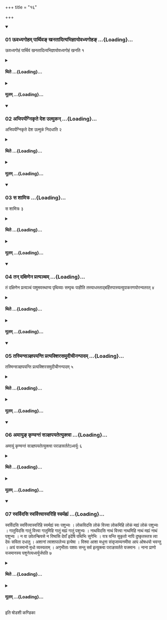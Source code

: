 +++
title = "१६"

+++

<div class="js_include" includetitle="true" newlevelforh1="3" unfilled url="/vedAH_yajuH/taittirIyam/sUtram/ApastambaH/shrautam/vishvAsa-prastutiH/07/16/01_Uvadhyagoham_pArthiva~N_khanatAdityabhijnAyovadhyagoha~N.md">
<details open><summary><h3>01 ऊवध्यगोहम् पार्थिवङ् खनतादित्यभिज्ञायोवध्यगोहङ् ...{Loading}...</h3></summary>

ऊवध्यगोहं पार्थिवं खनतादित्यभिज्ञायोवध्यगोहं खनति १
</details>
</div>
<div class="js_include collapsed" newlevelforh1="4" title="थिते" unfilled url="/vedAH_yajuH/taittirIyam/sUtram/ApastambaH/shrautam/thite/07/16/01_Uvadhyagoham_pArthiva~N_khanatAdityabhijnAyovadhyagoha~N.md">
<details><summary><h4>थिते ...{Loading}...</h4></summary>

ऊवध्यगोहं पार्थिवं खनतादित्यभिज्ञायोवध्यगोहं खनति १
</details>
</div>
<div class="js_include collapsed" newlevelforh1="4" title="मूलम्" unfilled url="/vedAH_yajuH/taittirIyam/sUtram/ApastambaH/shrautam/mUlam/07/16/01_Uvadhyagoham_pArthiva~N_khanatAdityabhijnAyovadhyagoha~N.md">
<details><summary><h4>मूलम् ...{Loading}...</h4></summary>

ऊवध्यगोहं पार्थिवं खनतादित्यभिज्ञायोवध्यगोहं खनति १
</details>
</div>
<div class="js_include" includetitle="true" newlevelforh1="3" unfilled url="/vedAH_yajuH/taittirIyam/sUtram/ApastambaH/shrautam/vishvAsa-prastutiH/07/16/02_abhiparyagnikRte_desha_ulmukan.md">
<details open><summary><h3>02 अभिपर्यग्निकृते देश उल्मुकन् ...{Loading}...</h3></summary>

अभिपर्यग्निकृते देश उल्मुकं निदधाति २
</details>
</div>
<div class="js_include collapsed" newlevelforh1="4" title="थिते" unfilled url="/vedAH_yajuH/taittirIyam/sUtram/ApastambaH/shrautam/thite/07/16/02_abhiparyagnikRte_desha_ulmukan.md">
<details><summary><h4>थिते ...{Loading}...</h4></summary>

अभिपर्यग्निकृते देश उल्मुकं निदधाति २
</details>
</div>
<div class="js_include collapsed" newlevelforh1="4" title="मूलम्" unfilled url="/vedAH_yajuH/taittirIyam/sUtram/ApastambaH/shrautam/mUlam/07/16/02_abhiparyagnikRte_desha_ulmukan.md">
<details><summary><h4>मूलम् ...{Loading}...</h4></summary>

अभिपर्यग्निकृते देश उल्मुकं निदधाति २
</details>
</div>
<div class="js_include" includetitle="true" newlevelforh1="3" unfilled url="/vedAH_yajuH/taittirIyam/sUtram/ApastambaH/shrautam/vishvAsa-prastutiH/07/16/03_sa_shAmitraH.md">
<details open><summary><h3>03 स शामित्रः ...{Loading}...</h3></summary>

स शामित्रः ३
</details>
</div>
<div class="js_include collapsed" newlevelforh1="4" title="थिते" unfilled url="/vedAH_yajuH/taittirIyam/sUtram/ApastambaH/shrautam/thite/07/16/03_sa_shAmitraH.md">
<details><summary><h4>थिते ...{Loading}...</h4></summary>

स शामित्रः ३
</details>
</div>
<div class="js_include collapsed" newlevelforh1="4" title="मूलम्" unfilled url="/vedAH_yajuH/taittirIyam/sUtram/ApastambaH/shrautam/mUlam/07/16/03_sa_shAmitraH.md">
<details><summary><h4>मूलम् ...{Loading}...</h4></summary>

स शामित्रः ३
</details>
</div>
<div class="js_include" includetitle="true" newlevelforh1="3" unfilled url="/vedAH_yajuH/taittirIyam/sUtram/ApastambaH/shrautam/vishvAsa-prastutiH/07/16/04_tan_daxiNena_pratyancham.md">
<details open><summary><h3>04 तन् दक्षिणेन प्रत्यञ्चम् ...{Loading}...</h3></summary>

तं दक्षिणेन प्रत्यञ्चं पशुमवस्थाप्य पृथिव्याः सम्पृचः पाहीति तस्याधस्ताद्बर्हिरुपास्यत्युपाकरणयोरन्यतरत् ४
</details>
</div>
<div class="js_include collapsed" newlevelforh1="4" title="थिते" unfilled url="/vedAH_yajuH/taittirIyam/sUtram/ApastambaH/shrautam/thite/07/16/04_tan_daxiNena_pratyancham.md">
<details><summary><h4>थिते ...{Loading}...</h4></summary>

तं दक्षिणेन प्रत्यञ्चं पशुमवस्थाप्य पृथिव्याः सम्पृचः पाहीति तस्याधस्ताद्बर्हिरुपास्यत्युपाकरणयोरन्यतरत् ४
</details>
</div>
<div class="js_include collapsed" newlevelforh1="4" title="मूलम्" unfilled url="/vedAH_yajuH/taittirIyam/sUtram/ApastambaH/shrautam/mUlam/07/16/04_tan_daxiNena_pratyancham.md">
<details><summary><h4>मूलम् ...{Loading}...</h4></summary>

तं दक्षिणेन प्रत्यञ्चं पशुमवस्थाप्य पृथिव्याः सम्पृचः पाहीति तस्याधस्ताद्बर्हिरुपास्यत्युपाकरणयोरन्यतरत् ४
</details>
</div>
<div class="js_include" includetitle="true" newlevelforh1="3" unfilled url="/vedAH_yajuH/taittirIyam/sUtram/ApastambaH/shrautam/vishvAsa-prastutiH/07/16/05_tasminsanjnapayanti_pratyakshirasamudIchInanpAdam.md">
<details open><summary><h3>05 तस्मिन्सञ्ज्ञपयन्ति प्रत्यक्शिरसमुदीचीनन्पादम् ...{Loading}...</h3></summary>

तस्मिन्सञ्ज्ञपयन्ति प्रत्यक्शिरसमुदीचीनन्पादम् ५
</details>
</div>
<div class="js_include collapsed" newlevelforh1="4" title="थिते" unfilled url="/vedAH_yajuH/taittirIyam/sUtram/ApastambaH/shrautam/thite/07/16/05_tasminsanjnapayanti_pratyakshirasamudIchInanpAdam.md">
<details><summary><h4>थिते ...{Loading}...</h4></summary>

तस्मिन्सञ्ज्ञपयन्ति प्रत्यक्शिरसमुदीचीनन्पादम् ५
</details>
</div>
<div class="js_include collapsed" newlevelforh1="4" title="मूलम्" unfilled url="/vedAH_yajuH/taittirIyam/sUtram/ApastambaH/shrautam/mUlam/07/16/05_tasminsanjnapayanti_pratyakshirasamudIchInanpAdam.md">
<details><summary><h4>मूलम् ...{Loading}...</h4></summary>

तस्मिन्सञ्ज्ञपयन्ति प्रत्यक्शिरसमुदीचीनन्पादम् ५
</details>
</div>
<div class="js_include" includetitle="true" newlevelforh1="3" unfilled url="/vedAH_yajuH/taittirIyam/sUtram/ApastambaH/shrautam/vishvAsa-prastutiH/07/16/06_amAyu~N_kRNvantaM_sanjnapayatetyuktvA.md">
<details open><summary><h3>06 अमायुङ् कृण्वन्तं सञ्ज्ञपयतेत्युक्त्वा ...{Loading}...</h3></summary>

अमायुं कृण्वन्तं सञ्ज्ञपयतेत्युक्त्वा पराङावर्ततेऽध्वर्युः ६
</details>
</div>
<div class="js_include collapsed" newlevelforh1="4" title="थिते" unfilled url="/vedAH_yajuH/taittirIyam/sUtram/ApastambaH/shrautam/thite/07/16/06_amAyu~N_kRNvantaM_sanjnapayatetyuktvA.md">
<details><summary><h4>थिते ...{Loading}...</h4></summary>

अमायुं कृण्वन्तं सञ्ज्ञपयतेत्युक्त्वा पराङावर्ततेऽध्वर्युः ६
</details>
</div>
<div class="js_include collapsed" newlevelforh1="4" title="मूलम्" unfilled url="/vedAH_yajuH/taittirIyam/sUtram/ApastambaH/shrautam/mUlam/07/16/06_amAyu~N_kRNvantaM_sanjnapayatetyuktvA.md">
<details><summary><h4>मूलम् ...{Loading}...</h4></summary>

अमायुं कृण्वन्तं सञ्ज्ञपयतेत्युक्त्वा पराङावर्ततेऽध्वर्युः ६
</details>
</div>
<div class="js_include" includetitle="true" newlevelforh1="3" unfilled url="/vedAH_yajuH/taittirIyam/sUtram/ApastambaH/shrautam/vishvAsa-prastutiH/07/16/07_svarvidasi_svarvittvAsvarihi_svarmahyaM.md">
<details open><summary><h3>07 स्वर्विदसि स्वर्वित्त्वास्वरिहि स्वर्मह्यं ...{Loading}...</h3></summary>

स्वर्विदसि स्वर्वित्त्वास्वरिहि स्वर्मह्यं स्वः पशुभ्यः । लोकविदसि लोकं वित्त्वा लोकमिहि लोकं मह्यं लोकं पशुभ्यः । गातुविदसि गातुं वित्त्वा गातुमिहि गातुं मह्यं गातुं पशुभ्यः । नाथविदसि नाथं वित्त्वा नाथमिहि नाथं मह्यं नाथं पशुभ्यः । न वा उवेतन्म्रियसे न रिष्यसि देवाँ इदेषि पथिभिः सुगेभिः । यत्र यन्ति सुकृतो नापि दुष्कृतस्तत्र त्वा देवः सविता दधातु । अशानां त्वाशापालेभ्य इत्येषा । विश्वा आशा मधुना संसृजाम्यनमीवा आप ओषधयो भवन्तु । अयं यजमानो मृधो व्यस्यताम् । अगृभीताः पशवः सन्तु सर्व इत्युक्त्वा पराङावर्तते यजमानः । नाना प्राणो यजमानस्य पशुनेत्यध्वर्युर्जपति ७
</details>
</div>
<div class="js_include collapsed" newlevelforh1="4" title="थिते" unfilled url="/vedAH_yajuH/taittirIyam/sUtram/ApastambaH/shrautam/thite/07/16/07_svarvidasi_svarvittvAsvarihi_svarmahyaM.md">
<details><summary><h4>थिते ...{Loading}...</h4></summary>

स्वर्विदसि स्वर्वित्त्वास्वरिहि स्वर्मह्यं स्वः पशुभ्यः । लोकविदसि लोकं वित्त्वा लोकमिहि लोकं मह्यं लोकं पशुभ्यः । गातुविदसि गातुं वित्त्वा गातुमिहि गातुं मह्यं गातुं पशुभ्यः । नाथविदसि नाथं वित्त्वा नाथमिहि नाथं मह्यं नाथं पशुभ्यः । न वा उवेतन्म्रियसे न रिष्यसि देवाँ इदेषि पथिभिः सुगेभिः । यत्र यन्ति सुकृतो नापि दुष्कृतस्तत्र त्वा देवः सविता दधातु । अशानां त्वाशापालेभ्य इत्येषा । विश्वा आशा मधुना संसृजाम्यनमीवा आप ओषधयो भवन्तु । अयं यजमानो मृधो व्यस्यताम् । अगृभीताः पशवः सन्तु सर्व इत्युक्त्वा पराङावर्तते यजमानः । नाना प्राणो यजमानस्य पशुनेत्यध्वर्युर्जपति ७
</details>
</div>
<div class="js_include collapsed" newlevelforh1="4" title="मूलम्" unfilled url="/vedAH_yajuH/taittirIyam/sUtram/ApastambaH/shrautam/mUlam/07/16/07_svarvidasi_svarvittvAsvarihi_svarmahyaM.md">
<details><summary><h4>मूलम् ...{Loading}...</h4></summary>

स्वर्विदसि स्वर्वित्त्वास्वरिहि स्वर्मह्यं स्वः पशुभ्यः । लोकविदसि लोकं वित्त्वा लोकमिहि लोकं मह्यं लोकं पशुभ्यः । गातुविदसि गातुं वित्त्वा गातुमिहि गातुं मह्यं गातुं पशुभ्यः । नाथविदसि नाथं वित्त्वा नाथमिहि नाथं मह्यं नाथं पशुभ्यः । न वा उवेतन्म्रियसे न रिष्यसि देवाँ इदेषि पथिभिः सुगेभिः । यत्र यन्ति सुकृतो नापि दुष्कृतस्तत्र त्वा देवः सविता दधातु । अशानां त्वाशापालेभ्य इत्येषा । विश्वा आशा मधुना संसृजाम्यनमीवा आप ओषधयो भवन्तु । अयं यजमानो मृधो व्यस्यताम् । अगृभीताः पशवः सन्तु सर्व इत्युक्त्वा पराङावर्तते यजमानः । नाना प्राणो यजमानस्य पशुनेत्यध्वर्युर्जपति ७
</details>
</div>

  
इति षोडशी कण्डिका 
